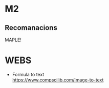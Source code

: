 # M2
## Recomanacions
MAPLE!

# WEBS
- Formula to text <br>
https://www.compscilib.com/image-to-text <br>